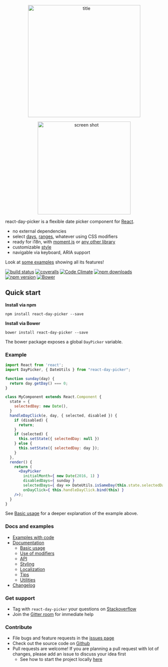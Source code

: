 <p align="center">
<img width="359"  style="margin: 0 auto" alt="title" src="https://cloud.githubusercontent.com/assets/120693/12210154/46ea65d2-b658-11e5-9328-8abaaa9fbcdd.png">
</p>
<p align="center">
<img width="297" style="margin: 0 auto"  alt="screen shot" src="https://cloud.githubusercontent.com/assets/120693/12312069/74c136d6-ba5c-11e5-8eae-680ecd200f95.png">
</p>

react-day-picker is a flexible date picker component for [React](https://facebook.github.io/react/).

* no external dependencies
* select [days](http://www.gpbl.org/react-day-picker/examples/#selectable), [ranges](http://www.gpbl.org/react-day-picker/examples/#range), whatever using CSS modifiers
* ready for i18n, with [moment.js](http://www.gpbl.org/react-day-picker/examples/#localized) or [any other library](http://www.gpbl.org/react-day-picker/examples/#localizedCustom)
* customizable [style](https://github.com/gpbl/react-day-picker/blob/master/src/style.css)
* navigable via keyboard, ARIA support

Look at [some examples](http://gpbl.org/react-day-picker/examples) showing all its features!

[![build status](https://img.shields.io/travis/gpbl/react-day-picker/master.svg?style=flat-square)](https://travis-ci.org/gpbl/react-day-picker)
[![coveralls](https://img.shields.io/coveralls/gpbl/react-day-picker.svg?style=flat-square)](https://coveralls.io/r/gpbl/react-day-picker?branch=master)
[![Code Climate](https://img.shields.io/codeclimate/github/kabisaict/flow.svg?style=flat-square)](https://codeclimate.com/github/gpbl/react-day-picker)
[![npm downloads](https://img.shields.io/npm/dm/react-day-picker.svg?style=flat-square)](https://www.npmjs.com/package/react-day-picker)
[![npm version](https://img.shields.io/npm/v/react-day-picker.svg?style=flat-square)](https://www.npmjs.com/package/react-day-picker)
[![Bower](https://img.shields.io/bower/v/react-day-picker.svg?style=flat-square)](http://bower.io/search/?q=react-day-picker)


## Quick start

**Install via npm**

```
npm install react-day-picker --save
```

**Install via Bower**

```
bower install react-day-picker --save
```

The bower package exposes a global `DayPicker` variable.

### Example

```jsx
import React from 'react';
import DayPicker, { DateUtils } from "react-day-picker";

function sunday(day) {
  return day.getDay() === 0;
}

class MyComponent extends React.Component {
  state = {
    selectedDay: new Date(),
  }
  handleDayClick(e, day, { selected, disabled }) {
    if (disabled) {
      return;
    }
    if (selected) {
      this.setState({ selectedDay: null })
    } else {
      this.setState({ selectedDay: day });
    }
  },
  render() {
    return (
      <DayPicker
        initialMonth={ new Date(2016, 1) }
        disabledDays={ sunday }
        selectedDays={ day => DateUtils.isSameDay(this.state.selectedDay, day) }
        onDayClick={ this.handleDayClick.bind(this) }
    />);
  }
}
```

See [Basic usage](http://www.gpbl.org/react-day-picker/docs/Basic.html) for a deeper explanation of the example above.

### Docs and examples

* [Examples with code](http://gpbl.org/react-day-picker/examples)
* [Documentation](http://gpbl.org/react-day-picker)
    * [Basic usage](http://gpbl.org/react-day-picker/docs/Basic.html)
    * [Use of modifiers](http://gpbl.org/react-day-picker/docs/Modifiers.html)
    * [API](http://www.gpbl.org/react-day-picker/docs/API.html)
    * [Styling](http://www.gpbl.org/react-day-picker/docs/Styling.html)
    * [Localization](http://www.gpbl.org/react-day-picker/docs/Localization.html)
    * [Tips](http://www.gpbl.org/react-day-picker/docs/Tips.html)
    * [Utilities](http://www.gpbl.org/react-day-picker/docs/Utilities.html)
* [Changelog](https://github.com/gpbl/react-day-picker/blob/master/CHANGELOG.md)

### Get support

* Tag with `react-day-picker` your questions on [Stackoverflow](http://stackoverflow.com/questions/tagged/react-day-picker?sort=newest)
* Join the [Gitter room](https://gitter.im/gpbl/react-day-picker) for immediate help

### Contribute

* File bugs and feature requests in the [issues page](https://github.com/gpbl/react-day-picker/issues)
* Check out the source code on [Github](https://github.com/gpbl/react-day-picker)
* Pull requests are welcome! If you are planning a pull request with lot of changes, please add an issue to discuss your idea first
  * See how to start the project locally [here](http://www.gpbl.org/react-day-picker/docs/Contributing.html)
